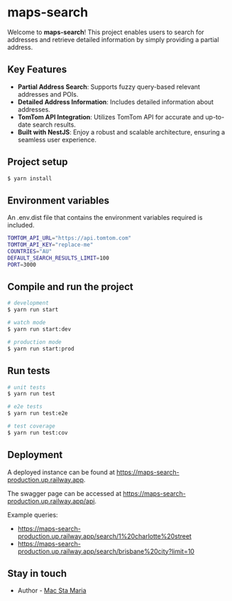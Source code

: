 # maps-search

Welcome to **maps-search**! This project enables users to search for addresses and retrieve detailed information by simply providing a partial address.

## Key Features

- **Partial Address Search**: Supports fuzzy query-based relevant addresses and POIs.
- **Detailed Address Information**: Includes detailed information about addresses.
- **TomTom API Integration**: Utilizes TomTom API for accurate and up-to-date search results.
- **Built with NestJS**: Enjoy a robust and scalable architecture, ensuring a seamless user experience.

## Project setup

```bash
$ yarn install
```

## Environment variables

An .env.dist file that contains the environment variables required is included.

```bash
TOMTOM_API_URL="https://api.tomtom.com"
TOMTOM_API_KEY="replace-me"
COUNTRIES="AU"
DEFAULT_SEARCH_RESULTS_LIMIT=100
PORT=3000
```

## Compile and run the project

```bash
# development
$ yarn run start

# watch mode
$ yarn run start:dev

# production mode
$ yarn run start:prod
```

## Run tests

```bash
# unit tests
$ yarn run test

# e2e tests
$ yarn run test:e2e

# test coverage
$ yarn run test:cov
```

## Deployment

A deployed instance can be found at https://maps-search-production.up.railway.app. 

The swagger page can be accessed at https://maps-search-production.up.railway.app/api.

Example queries:

- https://maps-search-production.up.railway.app/search/1%20charlotte%20street
- https://maps-search-production.up.railway.app/search/brisbane%20city?limit=10

## Stay in touch

- Author - [Mac Sta Maria](https://www.linkedin.com/in/mark-stephen-sta-maria/)
